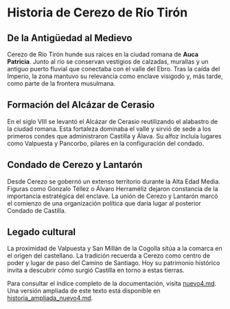 # Historia de Cerezo de Río Tirón

## De la Antigüedad al Medievo
Cerezo de Río Tirón hunde sus raíces en la ciudad romana de **Auca Patricia**. Junto al río se conservan vestigios de calzadas, murallas y un antiguo puerto fluvial que conectaba con el valle del Ebro. Tras la caída del Imperio, la zona mantuvo su relevancia como enclave visigodo y, más tarde, como parte de la frontera musulmana.

## Formación del Alcázar de Cerasio
En el siglo VIII se levantó el Alcázar de Cerasio reutilizando el alabastro de la ciudad romana. Esta fortaleza dominaba el valle y sirvió de sede a los primeros condes que administraron Castilla y Álava. Su alfoz incluía lugares como Valpuesta y Pancorbo, pilares en la configuración del condado.

## Condado de Cerezo y Lantarón
Desde Cerezo se gobernó un extenso territorio durante la Alta Edad Media. Figuras como Gonzalo Téllez o Álvaro Herraméliz dejaron constancia de la importancia estratégica del enclave. La unión de Cerezo y Lantarón marcó el comienzo de una organización política que daría lugar al posterior Condado de Castilla.

## Legado cultural
La proximidad de Valpuesta y San Millán de la Cogolla sitúa a la comarca en el origen del castellano. La tradición recuerda a Cerezo como centro de poder y lugar de paso del Camino de Santiago. Hoy su patrimonio histórico invita a descubrir cómo surgió Castilla en torno a estas tierras.

Para consultar el índice completo de la documentación, visita [nuevo4.md](../nuevo4.md).
Una versión ampliada de este texto está disponible en
[historia_ampliada_nuevo4.md](historia_ampliada_nuevo4.md).
